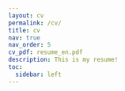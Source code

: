 ```yaml
---
layout: cv
permalink: /cv/
title: cv
nav: true
nav_order: 5
cv_pdf: resume_en.pdf
description: This is my resume!
toc:
  sidebar: left
---
```

